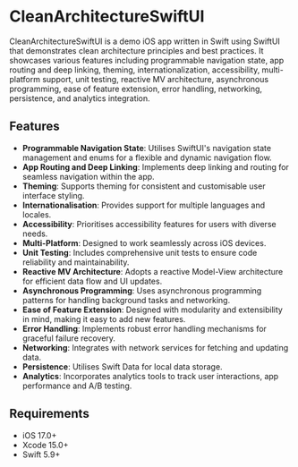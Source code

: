 # CleanArchitectureSwiftUI

CleanArchitectureSwiftUI is a demo iOS app written in Swift using SwiftUI that demonstrates clean architecture principles and best practices. It showcases various features including programmable navigation state, app routing and deep linking, theming, internationalization, accessibility, multi-platform support, unit testing, reactive MV architecture, asynchronous programming, ease of feature extension, error handling, networking, persistence, and analytics integration.

## Features

- **Programmable Navigation State**: Utilises SwiftUI's navigation state management and enums for a flexible and dynamic navigation flow.
- **App Routing and Deep Linking**: Implements deep linking and routing for seamless navigation within the app.
- **Theming**: Supports theming for consistent and customisable user interface styling.
- **Internationalisation**: Provides support for multiple languages and locales.
- **Accessibility**: Prioritises accessibility features for users with diverse needs.
- **Multi-Platform**: Designed to work seamlessly across iOS devices.
- **Unit Testing**: Includes comprehensive unit tests to ensure code reliability and maintainability.
- **Reactive MV Architecture**: Adopts a reactive Model-View architecture for efficient data flow and UI updates.
- **Asynchronous Programming**: Uses asynchronous programming patterns for handling background tasks and networking.
- **Ease of Feature Extension**: Designed with modularity and extensibility in mind, making it easy to add new features.
- **Error Handling**: Implements robust error handling mechanisms for graceful failure recovery.
- **Networking**: Integrates with network services for fetching and updating data.
- **Persistence**: Utilises Swift Data for local data storage.
- **Analytics**: Incorporates analytics tools to track user interactions, app performance and A/B testing.

## Requirements

- iOS 17.0+
- Xcode 15.0+
- Swift 5.9+
